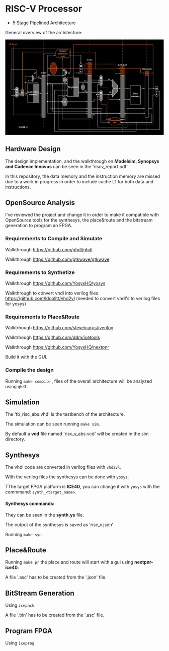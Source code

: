 # RISC-V Processor

- 5 Stage Pipelined Architecture

General overview of the architecture:

<img src="https://github.com/EneaDim/RISC-V/blob/main/riscvArch.png">

## Hardware Design

The design implementation, and the walkthrough on <b>Modelsim, Synopsys and Cadence Innovus</b> can be seen in the 'riscv_report.pdf'

In this repository, the data memory and the instruction memory are missed due to a work in progress in order to include cache L1 for both data and instructions.

## OpenSource Analysis

I've reviewed the project and change it in order to make it compatible with OpenSource tools for the synthesys, the place&route and the bitstream generation to program an FPGA.

### Requirements to Compile and Simulate

Walkthrough <https://github.com/ghdl/ghdl>

Walkthrough <https://github.com/gtkwave/gtkwave>

### Requirements to Synthetize

Walkthrough <https://github.com/YosysHQ/yosys>

Walkthrough to convert vhdl into verilog files <https://github.com/ldoolitt/vhd2vl> (needed to convert vhdl's to verilog files for yosys)

### Requirements to Place&Route

Walktrhough <https://github.com/steveicarus/iverilog>

Walktrhough <https://github.com/ddm/icetools>

Walkthrough <https://github.com/YosysHQ/nextpnr>

Build it with the GUI.

### Compile the design

Running ```make compile``` , files of the overall architecture will be analyzed using ```ghdl```.

## Simulation

The 'tb_risc_abs.vhd' is the testbench of the architecture.

The simulation can be seen running ```make sim```.

By default a <b>vcd</b> file named 'risc_v_abs.vcd' will be created in the sim directory.

## Synthesys

The vhdl code are converted in verilog files with ```vhd2vl```.

With the verilog files the synthesys can be done with ```yosys```.

TThe target FPGA platform is <b>ICE40</b>, you can change it with ```yosys``` with the commmand: ```synth_<target_name>```.

#### Synthesys commands:

They can be seen in the <b>synth.ys</b> file.

The output of the synthesys is saved as 'risc\_v.json'

Running ```make syn```

## Place&Route

Running ```make pr``` the place and route will start with a gui using <b>nextpnr-ice40</b>.

A file '.asc' has to be created from the '.json' file.

## BitStream Generation
Using ```icepack```.

A file '.bin' has to be created from the '.asc' file.

## Program FPGA
Using ```iceprog```.
